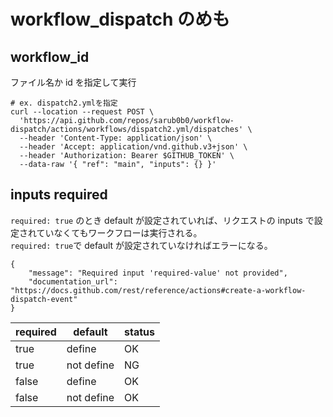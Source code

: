 # workflow_dispatch のめも

## workflow_id

ファイル名か id を指定して実行

```
# ex. dispatch2.ymlを指定
curl --location --request POST \
  'https://api.github.com/repos/sarub0b0/workflow-dispatch/actions/workflows/dispatch2.yml/dispatches' \
  --header 'Content-Type: application/json' \
  --header 'Accept: application/vnd.github.v3+json' \
  --header 'Authorization: Bearer $GITHUB_TOKEN' \
  --data-raw '{ "ref": "main", "inputs": {} }'
```

## inputs required

`required: true` のとき default が設定されていれば、リクエストの inputs で設定されていなくてもワークフローは実行される。  
`required: true`で default が設定されていなければエラーになる。

```
{
    "message": "Required input 'required-value' not provided",
    "documentation_url": "https://docs.github.com/rest/reference/actions#create-a-workflow-dispatch-event"
}
```

| required | default    | status |
| -------- | ---------- | ------ |
| true     | define     | OK     |
| true     | not define | NG     |
| false    | define     | OK     |
| false    | not define | OK     |

